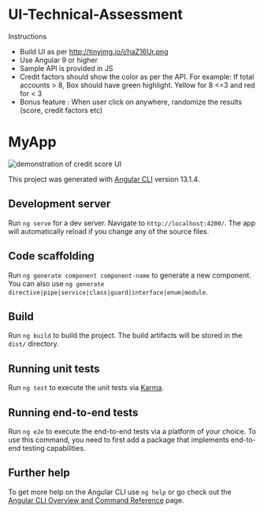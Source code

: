 # UI-Technical-Assessment

Instructions
- Build UI as per http://tinyimg.io/i/haZ16Ur.png
- Use Angular 9 or higher
- Sample API is provided in JS
- Credit factors should show the color as per the API.
  For example: If total accounts > 8, Box should have green highlight. Yellow for 8 <=3 and red for < 3
- Bonus feature : When user click on anywhere, randomize the results (score, credit factors etc)

# MyApp

![demonstration of credit score UI](https://media.giphy.com/media/73NQqP6NxtA93QByPd/giphy.gif)

This project was generated with [Angular CLI](https://github.com/angular/angular-cli) version 13.1.4.

## Development server

Run `ng serve` for a dev server. Navigate to `http://localhost:4200/`. The app will automatically reload if you change any of the source files.

## Code scaffolding

Run `ng generate component component-name` to generate a new component. You can also use `ng generate directive|pipe|service|class|guard|interface|enum|module`.

## Build

Run `ng build` to build the project. The build artifacts will be stored in the `dist/` directory.

## Running unit tests

Run `ng test` to execute the unit tests via [Karma](https://karma-runner.github.io).

## Running end-to-end tests

Run `ng e2e` to execute the end-to-end tests via a platform of your choice. To use this command, you need to first add a package that implements end-to-end testing capabilities.

## Further help

To get more help on the Angular CLI use `ng help` or go check out the [Angular CLI Overview and Command Reference](https://angular.io/cli) page.
